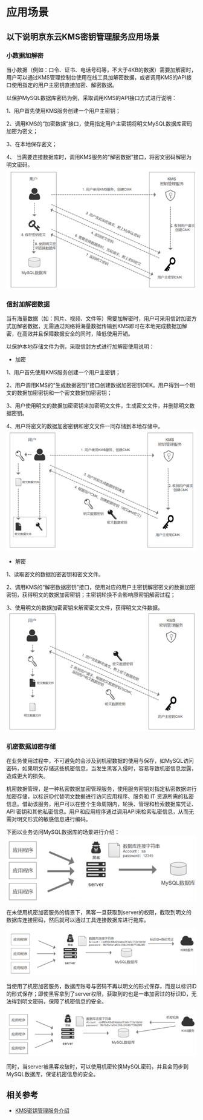 # 应用场景

## 以下说明京东云KMS密钥管理服务应用场景

### 小数据加解密

当小数据（例如：口令、证书、电话号码等，不大于4KB的数据）需要加解密时，用户可以通过KMS管理控制台使用在线工具加解密数据，或者调用KMS的API接口使用指定的用户主密钥直接加密、解密数据。

以保护MySQL数据库密码为例，采取调用KMS的API接口方式进行说明：

1、用户首先使用KMS服务创建一个用户主密钥；

2、调用KMS的“加密数据”接口，使用指定用户主密钥将明文MySQL数据库密码加密为密文；

3、在本地保存密文；

4、	当需要连接数据库时，调用KMS服务的“解密数据”接口，将密文密码解密为明文密码。
![小数据加解密](/image/Key-Management-Service/小数据加解密.png )

### 信封加解密数据
当有海量数据（如：照片、视频、文件等）需要加解密时，用户可采用信封加密方式加解密数据，无需通过网络将海量数据传输到KMS即可在本地完成数据加解密，在高效并且保障数据安全的同时，降低使用开销。

以保护本地存储文件为例，采取信封方式进行加解密使用说明：

- 加密

1、用户首先使用KMS服务创建一个用户主密钥；

2、用户调用KMS的“生成数据密钥”接口创建数据加密密钥DEK。用户得到一个明文的数据加密密钥和一个密文数据加密密钥；

3、用户使用明文的数据加密密钥来加密明文文件，生成密文文件，并删除明文数据密钥。

4、用户将密文的数据加密密钥和密文文件一同存储到本地存储中。
![信封加密](/image/Key-Management-Service/信封加密.png )

- 解密

1、读取密文的数据加密密钥和密文文件。

2、调用KMS的“解密数据密钥”接口，使用对应的用户主密钥解密密文的数据加密密钥，获得明文的数据加密密钥；主密钥轮换不会影响原密钥解密过程；

3、使用明文的数据加密密钥来解密密文文件，获得明文文件数据。
![信封解密](/image/Key-Management-Service/信封解密.png )

### 机密数据加密存储
在业务使用过程中，不可避免的会涉及到机密数据的使用与保存，如MySQL访问密码，如果明文存储这些机密信息，当发生黑客入侵时，容易导致机密信息泄露，造成更大的损失。

机密数据管理，是一种私密数据加密管理服务，使用服务密钥对指定私密数据进行加密存储，以标识ID代替明文数据进行访问应用程序、服务和 IT 资源所需的私密信息。借助该服务，用户可以在整个生命周期内，轮换、管理和检索数据库凭证、API 密钥和其他私密信息。用户和应用程序通过调用API来检索私密信息，从而无需对明文形式的敏感信息进行编码。

下面以业务访问MySQL数据库的场景进行介绍：
![机密场景说明1](/image/Key-Management-Service/机密场景说明图1.png )

在未使用机密加密服务的情景下，黑客一旦获取到server的权限，截取到明文的数据库连接密码，然后就可以通过工具连接数据库进行拖库。

![机密场景说明2](/image/Key-Management-Service/机密场景说明图2.png )

当使用了机密加密服务，数据库账号与密码不再以明文的形式保存，而是以标识ID的形式保存；即使黑客拿到了server权限，获取到的也是一串加密过的标识ID，无法得到明文密码，保障了机密信息的安全。

![机密场景说明3](/image/Key-Management-Service/机密场景说明图3.png )

同时，当server被黑客攻破时，可以使用机密轮换MySQL密码，并且会同步到MySQL数据库，保证机密信息的安全。

## 相关参考

- [KMS密钥管理服务介绍](/documentation/Cloud-Security/Key-Management-Service/Product-Overview.md)
